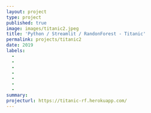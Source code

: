 ```yaml
---
layout: project
type: project
published: true
image: images/titanic2.jpeg
title: 'Python / Streamlit / RandonForest - Titanic'
permalink: projects/titanic2
date: 2019
labels:
  -  
  - 
  - 
  - 
  - 
  - 
  - 
summary: 
projecturl: https://titanic-rf.herokuapp.com/
---
```

